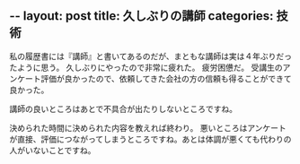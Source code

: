 --
layout: post
title: 久しぶりの講師
categories: 技術
--

私の履歴書には『講師』と書いてあるのだが、まともな講師は実は４年ぶりだったように思う。
久しぶりにやったので非常に疲れた。
疲労困憊だ。
受講生のアンケート評価が良かったので、依頼してきた会社の方の信頼も得ることができて良かった。

講師の良いところはあとで不具合が出たりしないところですね。

決められた時間に決められた内容を教えれば終わり。
悪いところはアンケートが直接、評価につながってしまうところですね。あとは体調が悪くても代わりの人がいないことですね。

